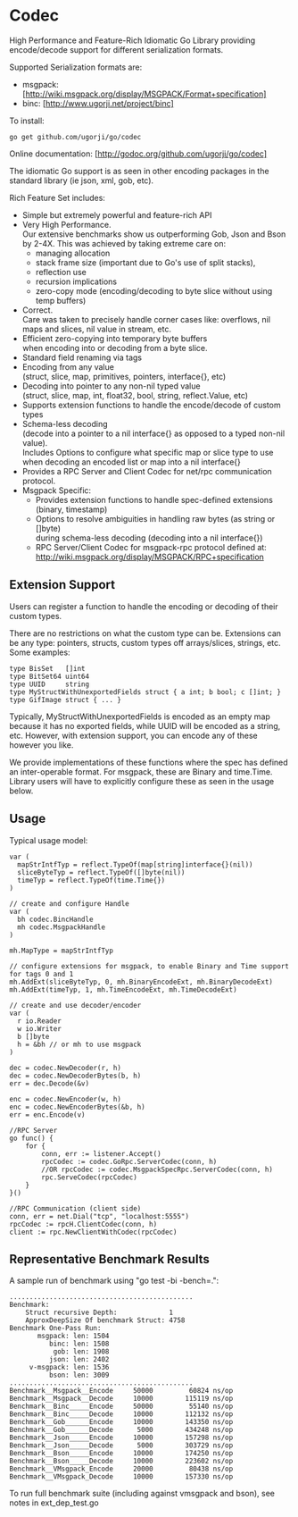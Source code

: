 # Codec

High Performance and Feature-Rich Idiomatic Go Library providing
encode/decode support for different serialization formats.

Supported Serialization formats are:

  - msgpack: [http://wiki.msgpack.org/display/MSGPACK/Format+specification]
  - binc: [http://www.ugorji.net/project/binc]

To install:

    go get github.com/ugorji/go/codec

Online documentation: [http://godoc.org/github.com/ugorji/go/codec]

The idiomatic Go support is as seen in other encoding packages in
the standard library (ie json, xml, gob, etc).

Rich Feature Set includes:

  - Simple but extremely powerful and feature-rich API
  - Very High Performance.   
    Our extensive benchmarks show us outperforming Gob, Json and Bson by 2-4X.
    This was achieved by taking extreme care on:
      - managing allocation
      - stack frame size (important due to Go's use of split stacks), 
      - reflection use
      - recursion implications
      - zero-copy mode (encoding/decoding to byte slice without using temp buffers)
  - Correct.  
    Care was taken to precisely handle corner cases like: 
      overflows, nil maps and slices, nil value in stream, etc.
  - Efficient zero-copying into temporary byte buffers  
    when encoding into or decoding from a byte slice.
  - Standard field renaming via tags
  - Encoding from any value  
    (struct, slice, map, primitives, pointers, interface{}, etc)
  - Decoding into pointer to any non-nil typed value  
    (struct, slice, map, int, float32, bool, string, reflect.Value, etc)
  - Supports extension functions to handle the encode/decode of custom types
  - Schema-less decoding  
    (decode into a pointer to a nil interface{} as opposed to a typed non-nil value).  
    Includes Options to configure what specific map or slice type to use 
    when decoding an encoded list or map into a nil interface{}
  - Provides a RPC Server and Client Codec for net/rpc communication protocol.
  - Msgpack Specific:
      - Provides extension functions to handle spec-defined extensions (binary, timestamp)
      - Options to resolve ambiguities in handling raw bytes (as string or []byte)  
        during schema-less decoding (decoding into a nil interface{})
      - RPC Server/Client Codec for msgpack-rpc protocol defined at: 
        http://wiki.msgpack.org/display/MSGPACK/RPC+specification

## Extension Support

Users can register a function to handle the encoding or decoding of
their custom types. 

There are no restrictions on what the custom type can be. Extensions can
be any type: pointers, structs, custom types off arrays/slices, strings,
etc. Some examples:

    type BisSet   []int
    type BitSet64 uint64
    type UUID     string
    type MyStructWithUnexportedFields struct { a int; b bool; c []int; }
    type GifImage struct { ... }

Typically, MyStructWithUnexportedFields is encoded as an empty map because
it has no exported fields, while UUID will be encoded as a string,
etc. However, with extension support, you can encode any of these
however you like.

We provide implementations of these functions where the spec has defined
an inter-operable format. For msgpack, these are Binary and
time.Time. Library users will have to explicitly configure these as seen
in the usage below.

## Usage

Typical usage model:

    var (
      mapStrIntfTyp = reflect.TypeOf(map[string]interface{}(nil))
      sliceByteTyp = reflect.TypeOf([]byte(nil))
      timeTyp = reflect.TypeOf(time.Time{})
    )
    
    // create and configure Handle
    var (
      bh codec.BincHandle
      mh codec.MsgpackHandle
    )

    mh.MapType = mapStrIntfTyp
    
    // configure extensions for msgpack, to enable Binary and Time support for tags 0 and 1
    mh.AddExt(sliceByteTyp, 0, mh.BinaryEncodeExt, mh.BinaryDecodeExt)
    mh.AddExt(timeTyp, 1, mh.TimeEncodeExt, mh.TimeDecodeExt)

    // create and use decoder/encoder
    var (
      r io.Reader
      w io.Writer
      b []byte
      h = &bh // or mh to use msgpack
    )
    
    dec = codec.NewDecoder(r, h)
    dec = codec.NewDecoderBytes(b, h)
    err = dec.Decode(&v) 
    
    enc = codec.NewEncoder(w, h)
    enc = codec.NewEncoderBytes(&b, h)
    err = enc.Encode(v)
    
    //RPC Server
    go func() {
        for {
            conn, err := listener.Accept()
            rpcCodec := codec.GoRpc.ServerCodec(conn, h)
            //OR rpcCodec := codec.MsgpackSpecRpc.ServerCodec(conn, h)
            rpc.ServeCodec(rpcCodec)
        }
    }()
    
    //RPC Communication (client side)
    conn, err = net.Dial("tcp", "localhost:5555")  
    rpcCodec := rpcH.ClientCodec(conn, h)  
    client := rpc.NewClientWithCodec(rpcCodec)

## Representative Benchmark Results

A sample run of benchmark using "go test -bi -bench=.":

    ..............................................
    Benchmark: 
    	Struct recursive Depth:             1
    	ApproxDeepSize Of benchmark Struct: 4758
    Benchmark One-Pass Run:
    	   msgpack: len: 1504
    	      binc: len: 1508
    	       gob: len: 1908
    	      json: len: 2402
    	 v-msgpack: len: 1536
    	      bson: len: 3009
    ..............................................
    Benchmark__Msgpack__Encode	   50000	     60824 ns/op
    Benchmark__Msgpack__Decode	   10000	    115119 ns/op
    Benchmark__Binc_____Encode	   50000	     55140 ns/op
    Benchmark__Binc_____Decode	   10000	    112132 ns/op
    Benchmark__Gob______Encode	   10000	    143350 ns/op
    Benchmark__Gob______Decode	    5000	    434248 ns/op
    Benchmark__Json_____Encode	   10000	    157298 ns/op
    Benchmark__Json_____Decode	    5000	    303729 ns/op
    Benchmark__Bson_____Encode	   10000	    174250 ns/op
    Benchmark__Bson_____Decode	   10000	    223602 ns/op
    Benchmark__VMsgpack_Encode	   20000	     80438 ns/op
    Benchmark__VMsgpack_Decode	   10000	    157330 ns/op
    
To run full benchmark suite (including against vmsgpack and bson), 
see notes in ext\_dep_test.go

